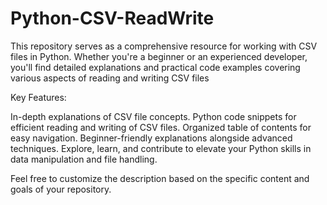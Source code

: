# Python-CSV-ReadWrite
This repository serves as a comprehensive resource for working with CSV files in Python. Whether you're a beginner or an experienced developer, you'll find detailed explanations and practical code examples covering various aspects of reading and writing CSV files

Key Features:

In-depth explanations of CSV file concepts.
Python code snippets for efficient reading and writing of CSV files.
Organized table of contents for easy navigation.
Beginner-friendly explanations alongside advanced techniques.
Explore, learn, and contribute to elevate your Python skills in data manipulation and file handling.

Feel free to customize the description based on the specific content and goals of your repository.
